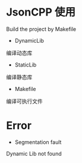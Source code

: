 # JsonCPP 使用

Build the project by Makefile

- DynamicLib

编译动态库

- StaticLib

编译静态库

- Makefile

编译可执行文件

# Error

- Segmentation fault

Dynamic Lib not found